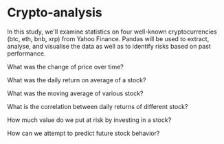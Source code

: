 # Crypto-analysis
In this study, we'll examine statistics on four well-known cryptocurrencies (btc, eth, bnb, xrp) from Yahoo Finance.
Pandas will be used to extract, analyse, and visualise the data as well as to identify risks based on past performance.

What was the change of price over time?

What was the daily return on average of a stock?

What was the moving average of various stock?

What is the correlation between daily returns of different stock?

How much value do we put at risk by investing in a stock?

How can we attempt to predict future stock behavior?
